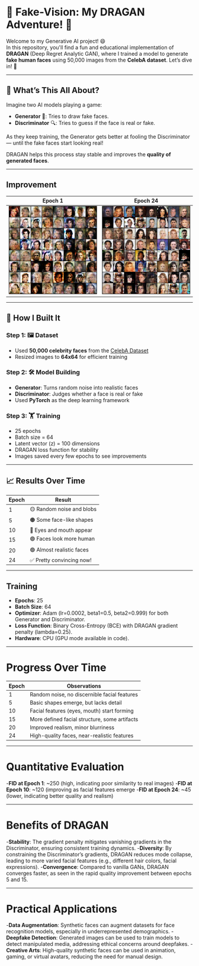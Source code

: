 # 🎨 Fake-Vision: My DRAGAN Adventure! 🚀

Welcome to my Generative AI project! 😄  
In this repository, you'll find a fun and educational implementation of **DRAGAN** (Deep Regret Analytic GAN), where I trained a model to generate **fake human faces** using 50,000 images from the **CelebA dataset**. Let’s dive in! 🎉

---

## 🤖 What’s This All About?

Imagine two AI models playing a game:
- **Generator** 🎨: Tries to draw fake faces.
- **Discriminator** 🔍: Tries to guess if the face is real or fake.

As they keep training, the Generator gets better at fooling the Discriminator — until the fake faces start looking real!

DRAGAN helps this process stay stable and improves the **quality of generated faces**.

---

## Improvement

| Epoch 1 | Epoch 24 |
| ---------------- | -------------- |
| ![Before Training](https://github.com/TusharGupta1001/DRA-GAN/raw/main/generated_0.png) | ![After Training](https://github.com/TusharGupta1001/DRA-GAN/raw/main/generated_24.png) |

---

## 🔧 How I Built It

### Step 1: 🖼️ Dataset
- Used **50,000 celebrity faces** from the [CelebA Dataset](http://mmlab.ie.cuhk.edu.hk/projects/CelebA.html)
- Resized images to **64x64** for efficient training

### Step 2: 🛠️ Model Building
- **Generator**: Turns random noise into realistic faces  
- **Discriminator**: Judges whether a face is real or fake  
- Used **PyTorch** as the deep learning framework

### Step 3: 🏋️ Training
- 25 epochs  
- Batch size = 64  
- Latent vector (z) = 100 dimensions  
- DRAGAN loss function for stability  
- Images saved every few epochs to see improvements

---

## 📈 Results Over Time

| Epoch | Result |
|-------|--------|
| 1     | 🟡 Random noise and blobs |
| 5     | 🟠 Some face-like shapes |
| 10    | 🔵 Eyes and mouth appear |
| 15    | 🟣 Faces look more human |
| 20    | 🟢 Almost realistic faces |
| 24    | ✅ Pretty convincing now! |

---

## Training
- **Epochs**: 25
- **Batch Size**: 64
- **Optimizer**: Adam (lr=0.0002, beta1=0.5, beta2=0.999) for both Generator and Discriminator.
- **Loss Function**: Binary Cross-Entropy (BCE) with DRAGAN gradient penalty (lambda=0.25).
- **Hardware**: CPU (GPU mode available in code).

---

# Progress Over Time
| Epoch | Observations                                        |
|-------|-----------------------------------------------------|
| 1     | Random noise, no discernible facial features        |
| 5     | Basic shapes emerge, but lacks detail               |
| 10    | Facial features (eyes, mouth) start forming         |
| 15    | More defined facial structure, some artifacts       |
| 20    | Improved realism, minor blurriness                  |
| 24    | High-quality faces, near-realistic features         |

---

# Quantitative Evaluation
-**FID at Epoch 1**: ~250 (high, indicating poor similarity to real images)
-**FID at Epoch 10**: ~120 (improving as facial features emerge
-**FID at Epoch 24**: ~45 (lower, indicating better quality and realism)

---

# Benefits of DRAGAN
-**Stability**: The gradient penalty mitigates vanishing gradients in the Discriminator, ensuring consistent training dynamics.
-**Diversity**: By constraining the Discriminator’s gradients, DRAGAN reduces mode collapse, leading to more varied facial features (e.g., different hair colors, facial expressions).
-**Convergence**: Compared to vanilla GANs, DRAGAN converges faster, as seen in the rapid quality improvement between epochs 5 and 15.

---

# Practical Applications
-**Data Augmentation**: Synthetic faces can augment datasets for face recognition models, especially in underrepresented demographics.
-**Deepfake Detection**: Generated images can be used to train models to detect manipulated media, addressing ethical concerns around deepfakes.
-**Creative Arts**: High-quality synthetic faces can be used in animation, gaming, or virtual avatars, reducing the need for manual design.

